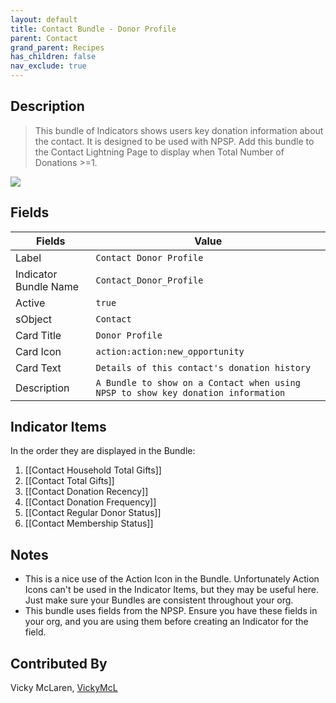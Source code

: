 ```yaml
---
layout: default
title: Contact Bundle - Donor Profile
parent: Contact
grand_parent: Recipes
has_children: false
nav_exclude: true
---
```



## Description

> This bundle of Indicators shows users key donation information about the contact.  It is designed to be used with NPSP.
Add this bundle to the Contact Lightning Page to display when Total Number of Donations >=1.

<img src="https://user-images.githubusercontent.com/122455058/228901815-26d83a05-677a-4a69-9d8a-20e27c68e69c.png">


## Fields

| Fields | Value | 
|-----------|-----------|
|Label|`Contact Donor Profile`|
|Indicator Bundle Name|`Contact_Donor_Profile`
|Active|`true`
|sObject|`Contact`
|Card Title|`Donor Profile`
|Card Icon|`action:action:new_opportunity`
|Card Text|`Details of this contact's donation history`
|Description|`A Bundle to show on a Contact when using NPSP to show key donation information`


## Indicator Items
In the order they are displayed in the Bundle:
1. [[Contact Household Total Gifts]]
1. [[Contact Total Gifts]]
1. [[Contact Donation Recency]]
1. [[Contact Donation Frequency]]
1. [[Contact Regular Donor Status]]
1. [[Contact Membership Status]]


## Notes

* This is a nice use of the Action Icon in the Bundle. Unfortunately Action Icons can't be used in the Indicator Items, but they may be useful here. Just make sure your Bundles are consistent throughout your org. 
* This bundle uses fields from the NPSP. Ensure you have these fields in your org, and you are using them before creating an Indicator for the field.

## Contributed By
Vicky McLaren, [VickyMcL](https://github.com/VickyMcL)